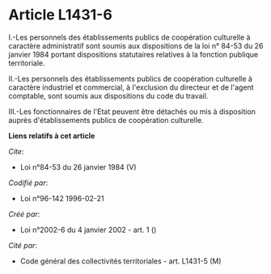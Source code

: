 # Article L1431-6

I.-Les personnels des établissements publics de coopération culturelle à caractère administratif sont soumis aux dispositions
de la loi n° 84-53 du 26 janvier 1984 portant dispositions statutaires relatives à la fonction publique territoriale. 

II.-Les personnels des établissements publics de coopération culturelle à caractère industriel et commercial, à l'exclusion
du directeur et de l'agent comptable, sont soumis aux dispositions du code du travail. 

III.-Les fonctionnaires de l'Etat peuvent être détachés ou mis à disposition auprès d'établissements publics de coopération
culturelle.

**Liens relatifs à cet article**

_Cite_:

  - Loi n°84-53 du 26 janvier 1984 (V)

_Codifié par_:

  - Loi n°96-142 1996-02-21

_Créé par_:

  - Loi n°2002-6 du 4 janvier 2002 - art. 1 ()

_Cité par_:

  - Code général des collectivités territoriales - art. L1431-5 (M)
